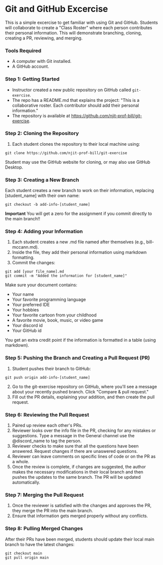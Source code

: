 # Git and GitHub Excercise
This is a simple excercise to get familiar with using Git and GitHub. Students will collaborate to create a "Class Roster" where each person contributes their personal information. This will demonstrate branching, cloning, creating a PR, reviewing, and merging.

### Tools Required
- A computer with Git installed.
- A GitHub account.

### Step 1: Getting Started
- Instructor created a new public repository on GitHub called `git-exercise`.
- The repo has a README.md that explains the project: "This is a collaborative roster. Each contributor should add their personal information."
- The repository is available at https://github.com/njit-prof-bill/git-exercise.

### Step 2: Cloning the Repository
1. Each student clones the repository to their local machine using:
```
git clone https://github.com/njit-prof-bill/git-exercise
```

Student may use the GitHub website for cloning, or may also use GitHub Desktop.

### Step 3: Creating a New Branch
Each student creates a new branch to work on their information, replacing [student_name] with their own name:
```
git checkout -b add-info-[student_name]
```
**Important** You will get a zero for the assignment if you commit directly to the main branch!!

### Step 4: Adding your Information
1. Each student creates a new .md file named after themselves (e.g., bill-mccann.md).
2. Inside the file, they add their personal information using markdown formatting.
3. Commit the changes:
```
git add [your file_name].md
git commit -m "Added the information for [student_name]"
```

Make sure your document contains:
- Your name
- Your favorite programming language
- Your preferred IDE
- Your hobbies
- Your favorite cartoon from your childhood
- A favorite movie, book, music, or video game
- Your discord id
- Your GitHub id

You get an extra credit point if the information is formatted in a table (using markdown).

### Step 5: Pushing the Branch and Creating a Pull Request (PR)
1. Student pushes their branch to GitHub:
```
git push origin add-info-[student_name]
```
2. Go to the git-exercise repository on GitHub, where you'll see a message about your recently pushed branch. Click "Compare & pull request."
3. Fill out the PR details, explaining your addition, and then create the pull request.

### Step 6: Reviewing the Pull Request
1. Paired up review each other's PRs.
2. Reviewer looks over the info file in the PR, checking for any mistakes or suggestions. Type a message in the General channel use the @discord_name to tag the person.
3. Reviewer checks to make sure that all the questions have been answered. Request changes if there are unaswered questions.
4. Reviewer can leave comments on specific lines of code or on the PR as a whole.
5. Once the review is complete, if changes are suggested, the author makes the necessary modifications in their local branch and then pushes the updates to the same branch. The PR will be updated automatically.

### Step 7: Merging the Pull Request
1. Once the reviewer is satisfied with the changes and approves the PR, they merge the PR into the main branch.
2. Ensure that information gets merged properly without any conflicts.

### Step 8: Pulling Merged Changes
After their PRs have been merged, students should update their local main branch to have the latest changes:
```
git checkout main
git pull origin main
```
